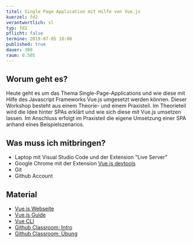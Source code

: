 ```yaml
---
titel: Single Page Application mit Hilfe von Vue.js
kuerzel: fd2
verantwortlich: sl
typ: fd2
pflicht: false
termine: 2019-07-05 10:00
published: true
dauer: 300
raum: 0.505
---
```


## Worum geht es?

Heute geht es um das Thema Single-Page-Applications und wie diese mit Hilfe des Javascript Frameworks Vue.js umgesetzt werden können. Dieser Workshop besteht aus einem Theorie- und einem Praxisteil. Im Theorieteil wird die Idee hinter SPAs erklärt und wie sich diese mit Vue.js umsetzen lassen. Im Anschluss erfolgt im Praxisteil die eigene Umsetzung einer SPA anhand eines Beispielszenarios.

## Was muss ich mitbringen?
* Laptop mit Visual Studio Code und der Extension "Live Server"
* Google Chrome mit der Extension [Vue.js devtools](https://chrome.google.com/webstore/detail/vuejs-devtools/nhdogjmejiglipccpnnnanhbledajbpd?hl=en)
* Git
* Github Account

## Material

* [Vue.js Webseite](https://vuejs.org/)
* [Vue.js Guide](https://vuejs.org/v2/guide/)
* [Vue CLI](https://cli.vuejs.org/)
* [Github Classroom: Intro](https://classroom.github.com/a/yCox81p3)
* [Github Classroom: Übung](https://classroom.github.com/a/X_CDsNqx)
